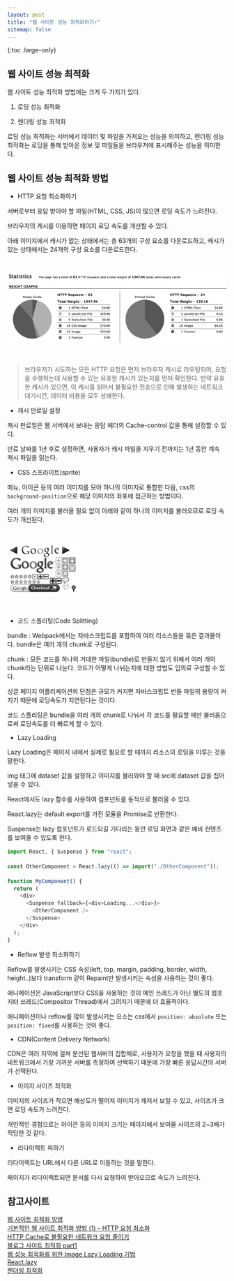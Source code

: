 ```yaml
---
layout: post
title: "웹 사이트 성능 최적화하기⚡"
sitemap: false
---
```


{:toc .large-only}

## 웹 사이트 성능 최적화

웹 사이트 성능 최적화 방법에는 크게 두 가지가 있다.

1. 로딩 성능 최적화

2. 렌더링 성능 최적화

로딩 성능 최적화는 서버에서 데이터 및 파일을 가져오는 성능을 의미하고, 렌더링 성능 최적화는 로딩을 통해 받아온 정보 및 파일들을 브라우저에 표시해주는 성능을 의미한다.

## 웹 사이트 성능 최적화 방법

- HTTP 요청 최소화하기

서버로부터 응답 받아야 할 파일(HTML, CSS, JS)이 많으면 로딩 속도가 느려진다.

브라우저의 캐시를 이용하면 페이지 로딩 속도를 개선할 수 있다.

아래 이미지에서 캐시가 없는 상태에서는 총 63개의 구성 요소를 다운로드하고, 캐시가 있는 상태에서는 24개의 구성 요소를 다운로드한다.

<img src="/assets/img/blog/2021-10-05-optimizing-performance_01.png" style="margin:30px 0">

> 브라우저가 시도하는 모든 HTTP 요청은 먼저 브라우저 캐시로 라우팅되어, 요청을 수행하는데 사용할 수 있는 유효한 캐시가 있는지를 먼저 확인한다. 만약 유효한 캐시가 있으면, 이 캐시를 읽어서 불필요한 전송으로 인해 발생하는 네트워크 대기시간, 데이터 비용을 모두 상쇄한다.

- 캐시 만료일 설정

캐시 만료일은 웹 서버에서 보내는 응답 헤더의 Cache-control 값을 통해 설정할 수 있다.

만료 날짜를 1년 후로 설정하면, 사용자가 캐시 파일을 지우기 전까지는 1년 동안 계속 캐시 파일을 읽는다.

- CSS 스프라이트(sprite)

메뉴, 아이콘 등의 여러 이미지를 모아 하나의 이미지로 통합한 다음, css의 `background-position`으로 해당 이미지의 좌표에 접근하는 방법이다.

여러 개의 이미지를 불러올 필요 없이 아래와 같이 하나의 이미지를 불러오므로 로딩 속도가 개선된다.

<img src="/assets/img/blog/2021-10-05-optimizing-performance_02.png" style="margin:30px 0">

- 코드 스플리팅(Code Splitting)

bundle : Webpack에서는 자바스크립트를 포함하여 여러 리소스들을 묶은 결과물이다. bundle은 여러 개의 chunk로 구성된다.

chunk : 모든 코드를 하나의 거대한 파일(bundle)로 만들지 않기 위해서 여러 개의 chunk라는 단위로 나눈다. 코드가 어떻게 나뉘는지에 대한 방법도 임의로 구성할 수 있다.

싱글 페이지 어플리케이션의 단점은 규모가 커지면 자바스크립트 번들 파일의 용량이 커지기 때문에 로딩속도가 지연된다는 것이다.

코드 스플리팅은 bundle을 여러 개의 chunk로 나눠서 각 코드를 필요할 때만 불러옴으로써 로딩속도를 더 빠르게 할 수 있다.

- Lazy Loading

Lazy Loading은 페이지 내에서 실제로 필요로 할 때까지 리소스의 로딩을 미루는 것을 말한다.

img 태그에 dataset 값을 설정하고 이미지를 불러와야 할 때 src에 dataset 값을 집어넣을 수 있다.

React에서도 lazy 함수를 사용하여 컴포넌트를 동적으로 불러올 수 있다.

React.lazy는 default export를 가진 모듈을 Promise로 반환한다.

Suspense는 lazy 컴포넌트가 로드되길 기다리는 동안 로딩 화면과 같은 예비 컨텐츠를 보여줄 수 있도록 한다.

```js
import React, { Suspense } from "react";

const OtherComponent = React.lazy(() => import("./OtherComponent"));

function MyComponent() {
  return (
    <div>
      <Suspense fallback={<div>Loading...</div>}>
        <OtherComponent />
      </Suspense>
    </div>
  );
}
```

- Reflow 발생 최소화하기

Reflow를 발생시키는 CSS 속성(left, top, margin, padding, border, width, height..)보다 transform 같이 Repaint만 발생시키는 속성을 사용하는 것이 좋다.

애니메이션은 JavaScript보다 CSS을 사용하는 것이 메인 쓰레드가 아닌 별도의 컴포지터 쓰레드(Compositor Thread)에서 그려지기 때문에 더 효율적이다.

애니메이션이나 reflow를 많이 발생시키는 요소는 css에서 `position: absolute` 또는 `position: fixed`를 사용하는 것이 좋다.

- CDN(Content Delivery Network)

CDN은 여러 지역에 걸쳐 분산된 웹서버의 집합체로, 사용자가 요청을 했을 때 사용자의 네트워크에서 가장 가까운 서버를 측정하여 선택하기 때문에 가장 빠른 응답시간의 서버가 선택된다.

- 이미지 사이즈 최적화

이미지의 사이즈가 작으면 해상도가 떨어져 이미지가 깨져서 보일 수 있고, 사이즈가 크면 로딩 속도가 느려진다.

개인적인 경험으로는 아이콘 등의 이미지 크기는 페이지에서 보여줄 사이즈의 2~3배가 적당한 것 같다.

- 리다이렉트 피하기

리다이렉트는 URL에서 다른 URL로 이동하는 것을 말한다.

페이지가 리다이렉트되면 문서를 다시 요청하여 받아오므로 속도가 느려진다.

## 참고사이트

[웹 사이트 최적화 방법](https://bearjin90.tistory.com/21)<br/>
[기본적인 웹 사이트 최적화 방법 (1) – HTTP 요청 최소화](https://wikibook.co.kr/article/web-sites-optimization-1/)<br/>
[HTTP Cache로 불필요한 네트워크 요청 줄이기](https://yceffort.kr/2020/10/http-cache)<br/>
[블로그 사이트 최적화 part1](https://velog.io/@kmlee95/%ED%94%84%EB%A1%A0%ED%8A%B8%EC%97%94%EB%93%9C-%EC%84%B1%EB%8A%A5%EC%B5%9C%EC%A0%81%ED%99%94-2)<br/>
[웹 성능 최적화를 위한 Image Lazy Loading 기법](https://helloinyong.tistory.com/297)<br/>
[React.lazy](https://ko.reactjs.org/docs/code-splitting.html#reactlazy)<br/>
[렌더링 최적화](https://taeny.dev/graphics/graphics-rendering/#4-%EB%A0%8C%EB%8D%94%EB%A7%81-%EC%B5%9C%EC%A0%81%ED%99%94)
